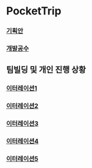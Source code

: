 # PocketTrip

### [기획안](https://maze-mozzarella-6e5.notion.site/c4afe84b8d084560a152ad8b480c2fa3)
### [개발공수](https://maze-mozzarella-6e5.notion.site/8ead788b3ea940b0a4cb1aade1a17555)

## 팀빌딩 및 개인 진행 상황
### [이터레이션1](https://maze-mozzarella-6e5.notion.site/1-11-15-11-17-01646bdf477f421e8dbec571acd17671)
### [이터레이션2](https://maze-mozzarella-6e5.notion.site/2-11-18-11-21-246993fa06484accb01c3c50e4ad21f7)
### [이터레이션3](https://maze-mozzarella-6e5.notion.site/3-11-22-11-24-b205f83f03f04757a253d15bb94ff323)
### [이터레이션4](https://maze-mozzarella-6e5.notion.site/4-11-25-11-28-5b4d5d307cdf4397a40c45718a0a8f9f)
### [이터레이션5](https://maze-mozzarella-6e5.notion.site/5-11-29-12-1-56f807d7854141b0b97aa6ee9ba56081)

